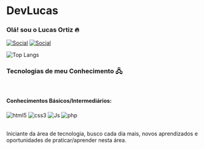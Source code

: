 # DevLucas

### Olá! sou o Lucas Ortiz 🔥

[![Social]( https://img.shields.io/badge/Instagram-E4405F?style=for-the-badge&logo=instagram&logoColor=white)](https://www.instagram.com/l_ortzz/)
[![Social](https://img.shields.io/badge/LinkedIn-0077B5?style=for-the-badge&logo=linkedin&logoColor=white)](https://www.linkedin.com/in/lucas-ortiz-154559267/)

![Top Langs](https://github-readme-stats.vercel.app/api/top-langs/?username=anuraghazra&langs_count=3,?username=anuraghazra&hide=TypeScript)

### Tecnologias de meu Conhecimento 🖧
<div style= "display: inline_block"></br>
<h4>Conhecimentos Básicos/Intermediários:</h4>
<img align="center" alt="html5" src="https://img.shields.io/badge/HTML5-E34F26?style=for-the-badge&logo=html5&logoColor=white" >
<img align="center" alt="css3" src="https://img.shields.io/badge/CSS3-1572B6?style=for-the-badge&logo=css3&logoColor=white" >
<img align="center" alt="Js" src="https://img.shields.io/badge/JavaScript-F7DF1E?style=for-the-badge&logo=javascript&logoColor=black" >
<img align="center" alt="php" src="https://img.shields.io/badge/PHP-777BB4?style=for-the-badge&logo=php&logoColor=white" ></div></br>

<p> Iniciante da área de tecnologia, busco cada dia mais, novos aprendizados e oportunidades de praticar/aprender nesta área. </p>

